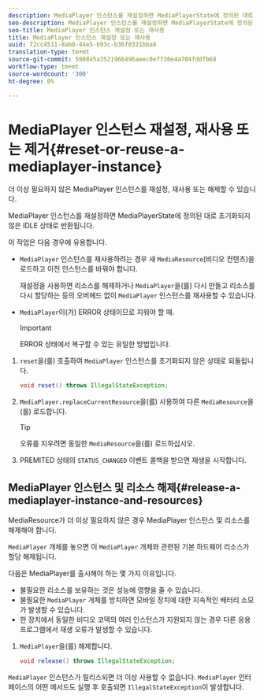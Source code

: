 ```yaml
---
description: MediaPlayer 인스턴스를 재설정하면 MediaPlayerState에 정의된 대로 초기화되지 않은 IDLE 상태로 반환됩니다.
seo-description: MediaPlayer 인스턴스를 재설정하면 MediaPlayerState에 정의된 대로 초기화되지 않은 IDLE 상태로 반환됩니다.
seo-title: MediaPlayer 인스턴스 재설정 또는 재사용
title: MediaPlayer 인스턴스 재설정 또는 재사용
uuid: 72cc4511-8ab0-44e5-b93c-b36f0321bba8
translation-type: tm+mt
source-git-commit: 5908e5a3521966496aeec0ef730e4a704fddfb68
workflow-type: tm+mt
source-wordcount: '300'
ht-degree: 0%

---
```



# MediaPlayer 인스턴스 재설정, 재사용 또는 제거{#reset-or-reuse-a-mediaplayer-instance}

더 이상 필요하지 않은 MediaPlayer 인스턴스를 재설정, 재사용 또는 해제할 수 있습니다.

MediaPlayer 인스턴스를 재설정하면 MediaPlayerState에 정의된 대로 초기화되지 않은 IDLE 상태로 반환됩니다.

이 작업은 다음 경우에 유용합니다.

* `MediaPlayer` 인스턴스를 재사용하려는 경우 새 `MediaResource`(비디오 컨텐츠)을 로드하고 이전 인스턴스를 바꿔야 합니다.

   재설정을 사용하면 리소스를 해제하거나 `MediaPlayer`을(를) 다시 만들고 리소스를 다시 할당하는 등의 오버헤드 없이 `MediaPlayer` 인스턴스를 재사용할 수 있습니다.

* `MediaPlayer`이(가) ERROR 상태이므로 지워야 할 때.

   >[!IMPORTANT]
   >
   >ERROR 상태에서 복구할 수 있는 유일한 방법입니다.

1. `reset`을(를) 호출하여 `MediaPlayer` 인스턴스를 초기화되지 않은 상태로 되돌립니다.

   ```java
   void reset() throws IllegalStateException; 
   ```

1. `MediaPlayer.replaceCurrentResource`을(를) 사용하여 다른 `MediaResource`을(를) 로드합니다.

   >[!TIP]
   >
   >오류를 지우려면 동일한 `MediaResource`을(를) 로드하십시오.

1. PREMITED 상태의 `STATUS_CHANGED` 이벤트 콜백을 받으면 재생을 시작합니다.

## MediaPlayer 인스턴스 및 리소스 해제{#release-a-mediaplayer-instance-and-resources}

MediaResource가 더 이상 필요하지 않은 경우 MediaPlayer 인스턴스 및 리소스를 해제해야 합니다.

`MediaPlayer` 개체를 놓으면 이 `MediaPlayer` 개체와 관련된 기본 하드웨어 리소스가 할당 해제됩니다.

다음은 MediaPlayer를 출시해야 하는 몇 가지 이유입니다.

* 불필요한 리소스를 보유하는 것은 성능에 영향을 줄 수 있습니다.
* 불필요한 `MediaPlayer` 개체를 방치하면 모바일 장치에 대한 지속적인 배터리 소모가 발생할 수 있습니다.
* 한 장치에서 동일한 비디오 코덱의 여러 인스턴스가 지원되지 않는 경우 다른 응용 프로그램에서 재생 오류가 발생할 수 있습니다.

1. `MediaPlayer`을(를) 해제합니다.

   ```java
   void release() throws IllegalStateException;
   ```

`MediaPlayer` 인스턴스가 릴리스되면 더 이상 사용할 수 없습니다. `MediaPlayer` 인터페이스의 어떤 메서드도 실행 후 호출되면 `IllegalStateException`이 발생합니다.